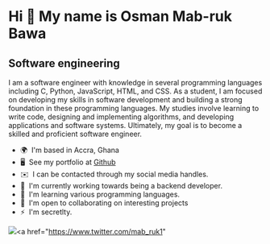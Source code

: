 Hi 👋 My name is Osman Mab-ruk Bawa
=============================

Software engineering
----------------------------

I am a software engineer with knowledge in several programming languages including C, Python, JavaScript, HTML, and CSS. As a student, I am focused on developing my skills in software development and building a strong foundation in these programming languages. My studies involve learning to write code, designing and implementing algorithms, and developing applications and software systems. Ultimately, my goal is to become a skilled and proficient software engineer.

* 🌍  I'm based in Accra, Ghana
* 🖥️  See my portfolio at [Github](http://github.com/mabruk7)
* ✉️  I can be contacted through my social media handles.
* 🚀  I'm currently working towards being a backend developer.
* 🧠  I'm learning various programming languages.
* 🤝  I'm open to collaborating on interesting projects
* ⚡  I'm secretlty.

<a href="https://www.github.com/mabruk7" target="_blank" rel="noreferrer"><img
src="https://img.shields.io/github/followers/mabruk7?logo=github&style=for-the-badge&color=0891b2&labelColor=1c1917" /></a><a href="https://www.twitter.com/mab_ruk1"
